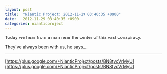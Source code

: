 ```yaml
---
layout: post
title:  "Niantic Project: 2012-11-29 03:40:35 +0900"
date:   2012-11-29 03:40:35 +0900
categories: nianticproject
---
```

Today we hear from a man near the center of this vast conspiracy.

They've always been with us, he says....
- - -
[https://plus.google.com/+NianticProject/posts/BN8tycVrMyU](https://plus.google.com/+NianticProject/posts/BN8tycVrMyU)
